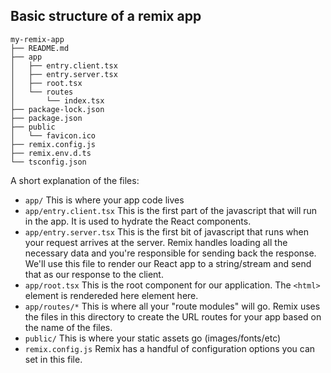 ## Basic structure of a remix app

```
my-remix-app
├── README.md
├── app
│   ├── entry.client.tsx
│   ├── entry.server.tsx
│   ├── root.tsx
│   └── routes
│       └── index.tsx
├── package-lock.json
├── package.json
├── public
│   └── favicon.ico
├── remix.config.js
├── remix.env.d.ts
└── tsconfig.json
```

A short explanation of the files:

- `app/` This is where your app code lives
- `app/entry.client.tsx` This is the first part of the javascript that will run
  in the app. It is used to hydrate the React components.
- `app/entry.server.tsx` This is the first bit of javascript that runs when your
  request arrives at the server. Remix handles loading all the necessary data and
  you're responsible for sending back the response. We'll use this file to render
  our React app to a string/stream and send that as our response to the client.
- `app/root.tsx` This is the root component for our application. The `<html>`
  element is rendereded here element here.
- `app/routes/*` This is where all your "route modules" will go. Remix uses the
  files in this directory to create the URL routes for your app based on the name
  of the files.
- `public/` This is where your static assets go (images/fonts/etc)
- `remix.config.js` Remix has a handful of configuration options you can set in this file.
